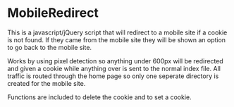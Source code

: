 MobileRedirect
==============

This is a javascript/jQuery script that will redirect to a mobile site if a cookie is not found. If they came from the mobile site they will be shown an option to go back to the mobile site.

Works by using pixel detection so anything under 600px will be redirected and given a cookie while anything over is sent to the normal index file. All traffic is routed through the home page so only one seperate directory is created for the mobile site. 

Functions are included to delete the cookie and to set a cookie.
